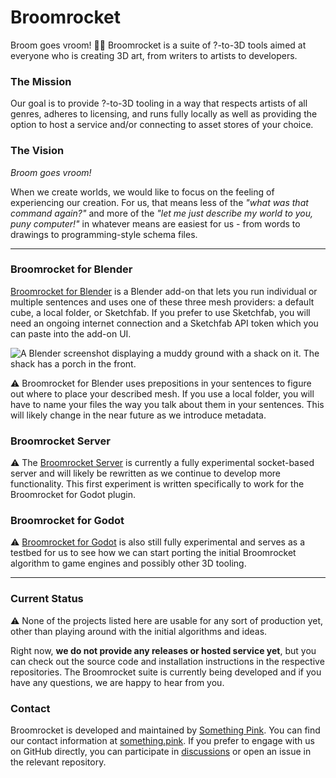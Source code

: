 # Broomrocket

Broom goes vroom! 🧹🚀 Broomrocket is a suite of ?-to-3D tools aimed at everyone who is creating 3D art, from writers to artists to developers.

### The Mission

Our goal is to provide ?-to-3D tooling in a way that respects artists of all genres, adheres to licensing, and runs fully locally as well as providing the option to host a service and/or connecting to asset stores of your choice.

### The Vision

*Broom goes vroom!*

When we create worlds, we would like to focus on the feeling of experiencing our creation. For us, that means less of the *"what was that command again?"* and more of the *"let me just describe my world to you, puny computer!"* in whatever means are easiest for us - from words to drawings to programming-style schema files.

---

### Broomrocket for Blender

[Broomrocket for Blender](https://github.com/SomethingPinkGmbH/broomrocket-for-blender) is a Blender add-on that lets you run individual or multiple sentences and uses one of these three mesh providers: a default cube, a local folder, or Sketchfab. If you prefer to use Sketchfab, you will need an ongoing internet connection and a Sketchfab API token which you can paste into the add-on UI.

![A Blender screenshot displaying a muddy ground with a shack on it. The shack has a porch in the front.](https://github.com/SomethingPinkGmbH/broomrocket-for-blender/raw/main/example.jpg)

⚠ Broomrocket for Blender uses prepositions in your sentences to figure out where to place your described mesh. If you use a local folder, you will have to name your files the way you talk about them in your sentences. This will likely change in the near future as we introduce metadata.

### Broomrocket Server

⚠ The [Broomrocket Server](https://github.com/SomethingPinkGmbH/broomrocket-server) is currently a fully experimental socket-based server and will likely be rewritten as we continue to develop more functionality. This first experiment is written specifically to work for the Broomrocket for Godot plugin.

### Broomrocket for Godot

⚠ [Broomrocket for Godot](https://github.com/SomethingPinkGmbH/broomrocket-for-godot) is also still fully experimental and serves as a testbed for us to see how we can start porting the initial Broomrocket algorithm to game engines and possibly other 3D tooling.

---

### Current Status

⚠ None of the projects listed here are usable for any sort of production yet, other than playing around with the initial algorithms and ideas.

Right now, **we do not provide any releases or hosted service yet**, but you can check out the source code and installation instructions in the respective repositories. The Broomrocket suite is currently being developed and if you have any questions, we are happy to hear from you.

### Contact

Broomrocket is developed and maintained by [Something Pink](https://github.com/somethingpinkgmbh). You can find our contact information at [something.pink](https://something.pink/contact/). If you prefer to engage with us on GitHub directly, you can participate in [discussions](https://github.com/orgs/somethingpinkgmbh/discussions) or open an issue in the relevant repository.